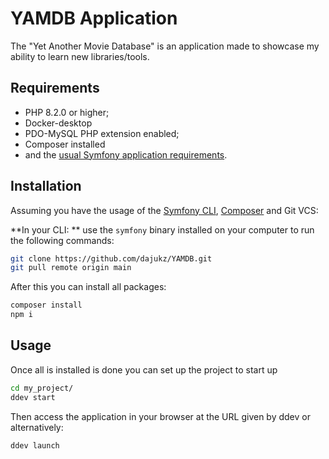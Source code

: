 YAMDB Application
========================

The "Yet Another Movie Database" is an application made to showcase my ability
to learn new libraries/tools.

Requirements
------------

* PHP 8.2.0 or higher;
* Docker-desktop
* PDO-MySQL PHP extension enabled;
* Composer installed
* and the [usual Symfony application requirements][1].

Installation
------------

Assuming you have the usage of the [Symfony CLI][2], [Composer][3] and Git VCS:

**In your CLI: **  use the `symfony` binary installed
on your computer to run the following commands:

```bash
git clone https://github.com/dajukz/YAMDB.git
git pull remote origin main
````
After this you can install all packages:
```bash
composer install
npm i
```


Usage
-----

Once all is installed is done you can set up the project to start up



```bash
cd my_project/
ddev start
```

Then access the application in your browser at the URL given by ddev or alternatively:
```bash
ddev launch
```

[1]: https://symfony.com/doc/current/setup.html#technical-requirements
[2]: https://symfony.com/download
[3]: https://getcomposer.org/